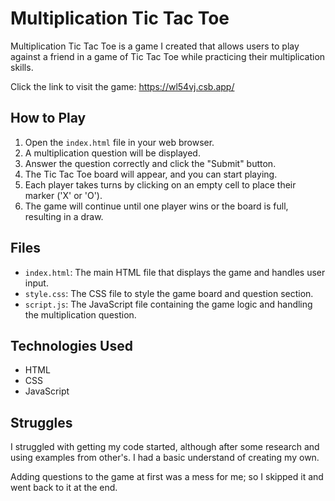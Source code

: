 # Multiplication Tic Tac Toe


Multiplication Tic Tac Toe is a game I created that allows users to play against a friend in a game of Tic Tac Toe while practicing their multiplication skills.

Click the link to visit the game:
https://wl54vj.csb.app/

## How to Play

1. Open the `index.html` file in your web browser.
2. A multiplication question will be displayed.
3. Answer the question correctly and click the "Submit" button.
4. The Tic Tac Toe board will appear, and you can start playing.
5. Each player takes turns by clicking on an empty cell to place their marker ('X' or 'O').
6. The game will continue until one player wins or the board is full, resulting in a draw.

## Files

- `index.html`: The main HTML file that displays the game and handles user input.
- `style.css`: The CSS file to style the game board and question section.
- `script.js`: The JavaScript file containing the game logic and handling the multiplication question.

## Technologies Used

- HTML
- CSS
- JavaScript

## Struggles
I struggled with getting my code started, although after some research and using examples from other's. I had a basic understand of creating my own. 

Adding questions to the game at first was a mess for me; so I skipped it and went back to it at the end.
